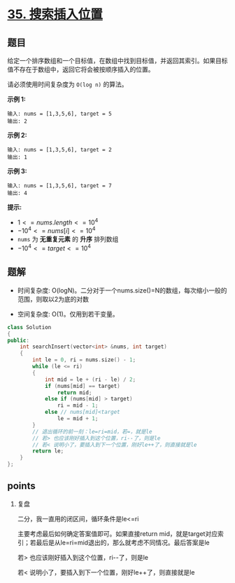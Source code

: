 # [35. 搜索插入位置](https://leetcode.cn/problems/search-insert-position/)



## 题目

给定一个排序数组和一个目标值，在数组中找到目标值，并返回其索引。如果目标值不存在于数组中，返回它将会被按顺序插入的位置。

请必须使用时间复杂度为 `O(log n)` 的算法。

 

**示例 1:**

```
输入: nums = [1,3,5,6], target = 5
输出: 2
```

**示例 2:**

```
输入: nums = [1,3,5,6], target = 2
输出: 1
```

**示例 3:**

```
输入: nums = [1,3,5,6], target = 7
输出: 4
```

 

**提示:**

- $1 <= nums.length <= 10^4$
- $-10^4 <= nums[i] <= 10^4$
- `nums` 为 **无重复元素** 的 **升序** 排列数组
- $-10^4 <= target <= 10^4$



## 题解

- 时间复杂度: O(logN)。二分对于一个nums.size()=N的数组，每次缩小一般的范围，则取以2为底的对数

- 空间复杂度: O(1)。仅用到若干变量。

```cpp
class Solution
{
public:
    int searchInsert(vector<int> &nums, int target)
    {
        int le = 0, ri = nums.size() - 1;
        while (le <= ri)
        {
            int mid = le + (ri - le) / 2;
            if (nums[mid] == target)
                return mid;
            else if (nums[mid] > target)
                ri = mid - 1;
            else // nums[mid]<target
                le = mid + 1;
        }
        // 退出循环的前一刻：le=ri=mid，若=，就是le
        // 若> 也应该刚好插入到这个位置，ri--了，则是le
        // 若< 说明小了，要插入到下一个位置，刚好le++了，则直接就是le
        return le;
    }
};
```



## points

1. 复盘

   二分，我一直用的闭区间，循环条件是le<=ri

   主要考虑最后如何确定答案值即可。如果直接return mid，就是target对应索引；若最后是从le=ri=mid退出的，那么就考虑不同情况。最后答案是le

   若> 也应该刚好插入到这个位置，ri--了，则是le

   若< 说明小了，要插入到下一个位置，刚好le++了，则直接就是le